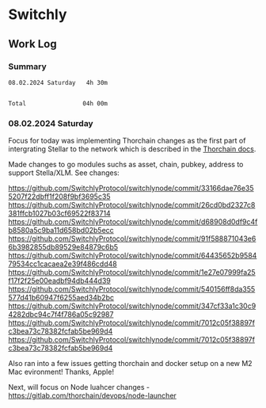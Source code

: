 # Switchly

## Work Log

### Summary

```
08.02.2024 Saturday   4h 30m


Total                04h 00m 
```

### 08.02.2024 Saturday

Focus for today was implementing Thorchain changes as the first part of intergrating Stellar to the network which is described in the [Thorchain docs](https://gitlab.com/thorchain/thornode/-/blob/develop/docs/newchain.md?ref_type=heads).

Made changes to go modules suchs as asset, chain, pubkey, address to support Stella/XLM. See changes:

https://github.com/SwitchlyProtocol/switchlynode/commit/33166dae76e355207f22dbff1f208f9bf3695c35
https://github.com/SwitchlyProtocol/switchlynode/commit/26cd0bd2327c8381ffcb1027b03cf69522f83714
https://github.com/SwitchlyProtocol/switchlynode/commit/d68908d0df9c4fb8580a5c9ba11d658bd02b5ecc
https://github.com/SwitchlyProtocol/switchlynode/commit/91f588871043e66b3982855db89529e84879c6b5
https://github.com/SwitchlyProtocol/switchlynode/commit/64435652b958479534cc1cacaea2e39f486cdd48
https://github.com/SwitchlyProtocol/switchlynode/commit/1e27e07999fa25f17f2f25e00eadbf94db444d39
https://github.com/SwitchlyProtocol/switchlynode/commit/540156ff8da355577d41b60947f6255aed34b2bc
https://github.com/SwitchlyProtocol/switchlynode/commit/347cf33a1c30c94282dbc94c7f4f786a05c92987
https://github.com/SwitchlyProtocol/switchlynode/commit/7012c05f38897fc3bea73c78382fcfab5be969d4
https://github.com/SwitchlyProtocol/switchlynode/commit/7012c05f38897fc3bea73c78382fcfab5be969d4


Also ran into a few issues getting thorchain and docker setup on a new M2 Mac evironment! Thanks, Apple!


Next, will focus on Node luahcer changes - https://gitlab.com/thorchain/devops/node-launcher
